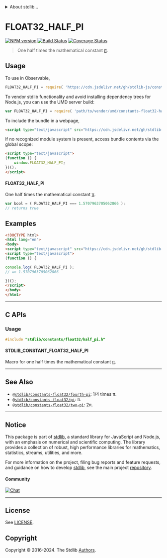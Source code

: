 <!--

@license Apache-2.0

Copyright (c) 2024 The Stdlib Authors.

Licensed under the Apache License, Version 2.0 (the "License");
you may not use this file except in compliance with the License.
You may obtain a copy of the License at

   http://www.apache.org/licenses/LICENSE-2.0

Unless required by applicable law or agreed to in writing, software
distributed under the License is distributed on an "AS IS" BASIS,
WITHOUT WARRANTIES OR CONDITIONS OF ANY KIND, either express or implied.
See the License for the specific language governing permissions and
limitations under the License.

-->


<details>
  <summary>
    About stdlib...
  </summary>
  <p>We believe in a future in which the web is a preferred environment for numerical computation. To help realize this future, we've built stdlib. stdlib is a standard library, with an emphasis on numerical and scientific computation, written in JavaScript (and C) for execution in browsers and in Node.js.</p>
  <p>The library is fully decomposable, being architected in such a way that you can swap out and mix and match APIs and functionality to cater to your exact preferences and use cases.</p>
  <p>When you use stdlib, you can be absolutely certain that you are using the most thorough, rigorous, well-written, studied, documented, tested, measured, and high-quality code out there.</p>
  <p>To join us in bringing numerical computing to the web, get started by checking us out on <a href="https://github.com/stdlib-js/stdlib">GitHub</a>, and please consider <a href="https://opencollective.com/stdlib">financially supporting stdlib</a>. We greatly appreciate your continued support!</p>
</details>

# FLOAT32_HALF_PI

[![NPM version][npm-image]][npm-url] [![Build Status][test-image]][test-url] [![Coverage Status][coverage-image]][coverage-url] <!-- [![dependencies][dependencies-image]][dependencies-url] -->

> One half times the mathematical constant [π][pi].



<section class="usage">

## Usage

To use in Observable,

```javascript
FLOAT32_HALF_PI = require( 'https://cdn.jsdelivr.net/gh/stdlib-js/constants-float32-half-pi@umd/browser.js' )
```

To vendor stdlib functionality and avoid installing dependency trees for Node.js, you can use the UMD server build:

```javascript
var FLOAT32_HALF_PI = require( 'path/to/vendor/umd/constants-float32-half-pi/index.js' )
```

To include the bundle in a webpage,

```html
<script type="text/javascript" src="https://cdn.jsdelivr.net/gh/stdlib-js/constants-float32-half-pi@umd/browser.js"></script>
```

If no recognized module system is present, access bundle contents via the global scope:

```html
<script type="text/javascript">
(function () {
    window.FLOAT32_HALF_PI;
})();
</script>
```

#### FLOAT32_HALF_PI

One half times the mathematical constant [π][pi].

```javascript
var bool = ( FLOAT32_HALF_PI === 1.5707963705062866 );
// returns true
```

</section>

<!-- /.usage -->

<section class="examples">

## Examples

<!-- TODO: better example -->

<!-- eslint no-undef: "error" -->

```html
<!DOCTYPE html>
<html lang="en">
<body>
<script type="text/javascript" src="https://cdn.jsdelivr.net/gh/stdlib-js/constants-float32-half-pi@umd/browser.js"></script>
<script type="text/javascript">
(function () {

console.log( FLOAT32_HALF_PI );
// => 1.5707963705062866

})();
</script>
</body>
</html>
```

</section>

<!-- /.examples -->

<!-- C interface documentation. -->

* * *

<section class="c">

## C APIs

<!-- Section to include introductory text. Make sure to keep an empty line after the intro `section` element and another before the `/section` close. -->

<section class="intro">

</section>

<!-- /.intro -->

<!-- C usage documentation. -->

<section class="usage">

### Usage

```c
#include "stdlib/constants/float32/half_pi.h"
```

#### STDLIB_CONSTANT_FLOAT32_HALF_PI

Macro for one half times the mathematical constant [π][pi].

</section>

<!-- /.usage -->

<!-- C API usage notes. Make sure to keep an empty line after the `section` element and another before the `/section` close. -->

<section class="notes">

</section>

<!-- /.notes -->

<!-- Section for related `stdlib` packages. Do not manually edit this section, as it is automatically populated. -->

<section class="related">

* * *

## See Also

-   <span class="package-name">[`@stdlib/constants-float32/fourth-pi`][@stdlib/constants/float32/fourth-pi]</span><span class="delimiter">: </span><span class="description">1/4 times π.</span>
-   <span class="package-name">[`@stdlib/constants-float32/pi`][@stdlib/constants/float32/pi]</span><span class="delimiter">: </span><span class="description">π.</span>
-   <span class="package-name">[`@stdlib/constants-float32/two-pi`][@stdlib/constants/float32/two-pi]</span><span class="delimiter">: </span><span class="description">2π.</span>

</section>

<!-- /.related -->

<!-- Section for all links. Make sure to keep an empty line after the `section` element and another before the `/section` close. -->


<section class="main-repo" >

* * *

## Notice

This package is part of [stdlib][stdlib], a standard library for JavaScript and Node.js, with an emphasis on numerical and scientific computing. The library provides a collection of robust, high performance libraries for mathematics, statistics, streams, utilities, and more.

For more information on the project, filing bug reports and feature requests, and guidance on how to develop [stdlib][stdlib], see the main project [repository][stdlib].

#### Community

[![Chat][chat-image]][chat-url]

---

## License

See [LICENSE][stdlib-license].


## Copyright

Copyright &copy; 2016-2024. The Stdlib [Authors][stdlib-authors].

</section>

<!-- /.stdlib -->

<!-- Section for all links. Make sure to keep an empty line after the `section` element and another before the `/section` close. -->

<section class="links">

[npm-image]: http://img.shields.io/npm/v/@stdlib/constants-float32-half-pi.svg
[npm-url]: https://npmjs.org/package/@stdlib/constants-float32-half-pi

[test-image]: https://github.com/stdlib-js/constants-float32-half-pi/actions/workflows/test.yml/badge.svg?branch=main
[test-url]: https://github.com/stdlib-js/constants-float32-half-pi/actions/workflows/test.yml?query=branch:main

[coverage-image]: https://img.shields.io/codecov/c/github/stdlib-js/constants-float32-half-pi/main.svg
[coverage-url]: https://codecov.io/github/stdlib-js/constants-float32-half-pi?branch=main

<!--

[dependencies-image]: https://img.shields.io/david/stdlib-js/constants-float32-half-pi.svg
[dependencies-url]: https://david-dm.org/stdlib-js/constants-float32-half-pi/main

-->

[chat-image]: https://img.shields.io/gitter/room/stdlib-js/stdlib.svg
[chat-url]: https://app.gitter.im/#/room/#stdlib-js_stdlib:gitter.im

[stdlib]: https://github.com/stdlib-js/stdlib

[stdlib-authors]: https://github.com/stdlib-js/stdlib/graphs/contributors

[umd]: https://github.com/umdjs/umd
[es-module]: https://developer.mozilla.org/en-US/docs/Web/JavaScript/Guide/Modules

[deno-url]: https://github.com/stdlib-js/constants-float32-half-pi/tree/deno
[deno-readme]: https://github.com/stdlib-js/constants-float32-half-pi/blob/deno/README.md
[umd-url]: https://github.com/stdlib-js/constants-float32-half-pi/tree/umd
[umd-readme]: https://github.com/stdlib-js/constants-float32-half-pi/blob/umd/README.md
[esm-url]: https://github.com/stdlib-js/constants-float32-half-pi/tree/esm
[esm-readme]: https://github.com/stdlib-js/constants-float32-half-pi/blob/esm/README.md
[branches-url]: https://github.com/stdlib-js/constants-float32-half-pi/blob/main/branches.md

[stdlib-license]: https://raw.githubusercontent.com/stdlib-js/constants-float32-half-pi/main/LICENSE

[pi]: https://en.wikipedia.org/wiki/Pi

<!-- <related-links> -->

[@stdlib/constants/float32/fourth-pi]: https://github.com/stdlib-js/constants-float32-fourth-pi/tree/umd

[@stdlib/constants/float32/pi]: https://github.com/stdlib-js/constants-float32-pi/tree/umd

[@stdlib/constants/float32/two-pi]: https://github.com/stdlib-js/constants-float32-two-pi/tree/umd

<!-- </related-links> -->

</section>

<!-- /.links -->
